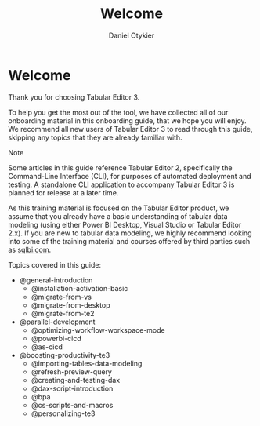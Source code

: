 ﻿---
uid: onboarding-te3
title: Welcome
author: Daniel Otykier
---
# Welcome

Thank you for choosing Tabular Editor 3.

To help you get the most out of the tool, we have collected all of our onboarding material in this onboarding guide, that we hope you will enjoy. We recommend all new users of Tabular Editor 3 to read through this guide, skipping any topics that they are already familiar with.

> [!NOTE] 
> Some articles in this guide reference Tabular Editor 2, specifically the Command-Line Interface (CLI), for purposes of automated deployment and testing. A standalone CLI application to accompany Tabular Editor 3 is planned for release at a later time.

As this training material is focused on the Tabular Editor product, we assume that you already have a basic understanding of tabular data modeling (using either Power BI Desktop, Visual Studio or Tabular Editor 2.x). If you are new to tabular data modeling, we highly recommend looking into some of the training material and courses offered by third parties such as [sqlbi.com](https://sqlbi.com).

Topics covered in this guide:

- @general-introduction
  - @installation-activation-basic
  - @migrate-from-vs
  - @migrate-from-desktop
  - @migrate-from-te2
- @parallel-development
  - @optimizing-workflow-workspace-mode
  - @powerbi-cicd
  - @as-cicd
- @boosting-productivity-te3
  - @importing-tables-data-modeling
  - @refresh-preview-query
  - @creating-and-testing-dax
  - @dax-script-introduction
  - @bpa
  - @cs-scripts-and-macros
  - @personalizing-te3